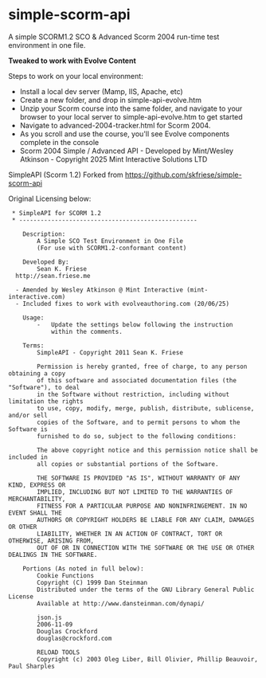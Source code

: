 # simple-scorm-api

A simple SCORM1.2 SCO & Advanced Scorm 2004 run-time test environment in one file.

**Tweaked to work with Evolve Content**

Steps to work on your local environment:

- Install a local dev server (Mamp, IIS, Apache, etc)
- Create a new folder, and drop in simple-api-evolve.htm
- Unzip your Scorm course into the same folder, and navigate to your browser to your local server to simple-api-evolve.htm to get started
- Navigate to advanced-2004-tracker.html for Scorm 2004.
- As you scroll and use the course, you'll see Evolve components complete in the console
- Scorm 2004 Simple / Advanced API - Developed by Mint/Wesley Atkinson - Copyright 2025 Mint Interactive Solutions LTD

SimpleAPI (Scorm 1.2) Forked from https://github.com/skfriese/simple-scorm-api

Original Licensing below:

	 * SimpleAPI for SCORM 1.2
	 * --------------------------------------------------

		Description:
			A Simple SCO Test Environment in One File
			(For use with SCORM1.2-conformant content)

		Developed By:
			Sean K. Friese
      http://sean.friese.me

      - Amended by Wesley Atkinson @ Mint Interactive (mint-interactive.com)
      - Included fixes to work with evolveauthoring.com (20/06/25)

		Usage:
			-	Update the settings below following the instruction
				within the comments.

		Terms:
			SimpleAPI - Copyright 2011 Sean K. Friese

			Permission is hereby granted, free of charge, to any person obtaining a copy
			of this software and associated documentation files (the "Software"), to deal
			in the Software without restriction, including without limitation the rights
			to use, copy, modify, merge, publish, distribute, sublicense, and/or sell
			copies of the Software, and to permit persons to whom the Software is
			furnished to do so, subject to the following conditions:

			The above copyright notice and this permission notice shall be included in
			all copies or substantial portions of the Software.

			THE SOFTWARE IS PROVIDED "AS IS", WITHOUT WARRANTY OF ANY KIND, EXPRESS OR
			IMPLIED, INCLUDING BUT NOT LIMITED TO THE WARRANTIES OF MERCHANTABILITY,
			FITNESS FOR A PARTICULAR PURPOSE AND NONINFRINGEMENT. IN NO EVENT SHALL THE
			AUTHORS OR COPYRIGHT HOLDERS BE LIABLE FOR ANY CLAIM, DAMAGES OR OTHER
			LIABILITY, WHETHER IN AN ACTION OF CONTRACT, TORT OR OTHERWISE, ARISING FROM,
			OUT OF OR IN CONNECTION WITH THE SOFTWARE OR THE USE OR OTHER DEALINGS IN THE SOFTWARE.

		Portions (As noted in full below):
			Cookie Functions
			Copyright (C) 1999 Dan Steinman
			Distributed under the terms of the GNU Library General Public License
			Available at http://www.dansteinman.com/dynapi/

			json.js
    		2006-11-09
    		Douglas Crockford
			douglas@crockford.com

			RELOAD TOOLS
			Copyright (c) 2003 Oleg Liber, Bill Olivier, Phillip Beauvoir, Paul Sharples

